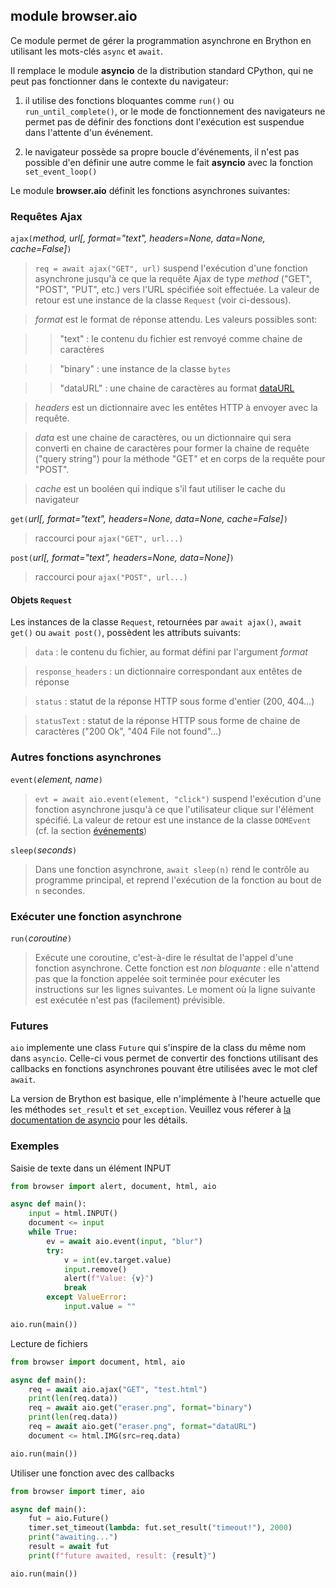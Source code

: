 module **browser.aio**
-----------------------

Ce module permet de gérer la programmation asynchrone en Brython en utilisant
les mots-clés `async` et `await`.

Il remplace le module **asyncio** de la distribution standard CPython, qui ne
peut pas fonctionner dans le contexte du navigateur:

1. il utilise des fonctions bloquantes comme `run()` ou `run_until_complete()`,
or le mode de fonctionnement des navigateurs ne permet pas de définir des
fonctions dont l'exécution est suspendue dans l'attente d'un événement.

2. le navigateur possède sa propre boucle d'événements, il n'est pas possible
d'en définir une autre comme le fait **asyncio** avec la fonction
`set_event_loop()`

Le module **browser.aio** définit les fonctions asynchrones suivantes:

### Requêtes Ajax

`ajax(`_method, url[, format="text", headers=None, data=None, cache=False]_`)`

> `req = await ajax("GET", url)` suspend l'exécution d'une fonction asynchrone
> jusqu'à ce que la requête Ajax de type _method_ ("GET", "POST", "PUT", etc.)
> vers l'URL spécifiée soit effectuée. La valeur de retour est une instance de
> la classe `Request` (voir ci-dessous).

> _format_ est le format de réponse attendu. Les valeurs possibles sont:

>> "text" : le contenu du fichier est renvoyé comme chaine de caractères

>> "binary" : une instance de la classe `bytes`

>> "dataURL" : une chaine de caractères au format
>> [dataURL](https://developer.mozilla.org/en-US/docs/Web/HTTP/Basics_of_HTTP/Data_URIs)

> _headers_ est un dictionnaire avec les entêtes HTTP à envoyer avec la
> requête.

> _data_ est une chaine de caractères, ou un dictionnaire qui sera converti en
> chaine de caractères pour former la chaine de requête ("query string") pour
> la méthode "GET" et en corps de la requête pour "POST".

> _cache_ est un booléen qui indique s'il faut utiliser le cache du navigateur

`get(`_url[, format="text", headers=None, data=None, cache=False]_`)`

> raccourci pour `ajax("GET", url...)`

`post(`_url[, format="text", headers=None, data=None]_`)`

> raccourci pour `ajax("POST", url...)`

#### Objets `Request`

Les instances de la classe `Request`, retournées par `await ajax()`,
`await get()` ou `await post()`, possèdent les attributs suivants:

> `data` : le contenu du fichier, au format défini par l'argument _format_

> `response_headers` : un dictionnaire correspondant aux entêtes de réponse

> `status` : statut de la réponse HTTP sous forme d'entier (200, 404...)

> `statusText` : statut de la réponse HTTP sous forme de chaine de
> caractères ("200 Ok", "404 File not found"...)


### Autres fonctions asynchrones

`event(`_element, name_`)`

> `evt = await aio.event(element, "click")` suspend l'exécution d'une fonction
> asynchrone jusqu'à ce que l'utilisateur clique sur l'élément spécifié. La
> valeur de retour est une instance de la classe `DOMEvent` (cf. la section
> [événements](../events.html))

`sleep(`_seconds_`)`

> Dans une fonction asynchrone, `await sleep(n)` rend le contrôle au programme
> principal, et reprend l'exécution de la fonction au bout de `n` secondes.

### Exécuter une fonction asynchrone

`run(`_coroutine_`)`

> Exécute une coroutine, c'est-à-dire le résultat de l'appel d'une fonction
> asynchrone. Cette fonction est _non bloquante_ : elle n'attend pas que la
> fonction appelée soit terminée pour exécuter les instructions sur les lignes
> suivantes. Le moment où la ligne suivante est exécutée n'est pas
> (facilement) prévisible.

### Futures

`aio` implemente une class `Future` qui s'inspire de la class du même nom dans
`asyncio`. Celle-ci vous permet de convertir des fonctions utilisant des
callbacks en fonctions asynchrones pouvant être utilisées avec le mot clef
`await`.

La version de Brython est basique, elle n'implémente à l'heure actuelle que les
méthodes `set_result` et `set_exception`. Veuillez vous réferer à [la
documentation de asyncio](https://docs.python.org/3/library/asyncio-future.html)
pour les détails.

### Exemples

Saisie de texte dans un élément INPUT

```python
from browser import alert, document, html, aio

async def main():
    input = html.INPUT()
    document <= input
    while True:
        ev = await aio.event(input, "blur")
        try:
            v = int(ev.target.value)
            input.remove()
            alert(f"Value: {v}")
            break
        except ValueError:
            input.value = ""

aio.run(main())
```

Lecture de fichiers

```python
from browser import document, html, aio

async def main():
    req = await aio.ajax("GET", "test.html")
    print(len(req.data))
    req = await aio.get("eraser.png", format="binary")
    print(len(req.data))
    req = await aio.get("eraser.png", format="dataURL")
    document <= html.IMG(src=req.data)

aio.run(main())
```

Utiliser une fonction avec des callbacks

```python
from browser import timer, aio

async def main():
    fut = aio.Future()
    timer.set_timeout(lambda: fut.set_result("timeout!"), 2000)
    print("awaiting...")
    result = await fut
    print(f"future awaited, result: {result}")

aio.run(main())
```
